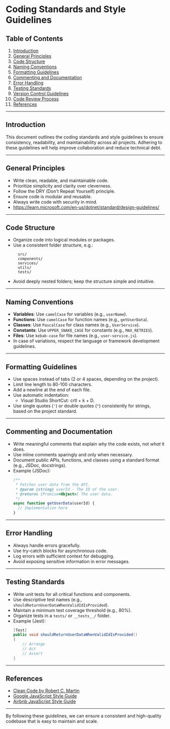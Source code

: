 # Coding Standards and Style Guidelines

## Table of Contents
1. [Introduction](#introduction)
2. [General Principles](#general-principles)
3. [Code Structure](#code-structure)
4. [Naming Conventions](#naming-conventions)
5. [Formatting Guidelines](#formatting-guidelines)
6. [Commenting and Documentation](#commenting-and-documentation)
7. [Error Handling](#error-handling)
8. [Testing Standards](#testing-standards)
9. [Version Control Guidelines](#version-control-guidelines)
10. [Code Review Process](#code-review-process)
11. [References](#references)

---

## Introduction
This document outlines the coding standards and style guidelines to ensure consistency, readability, and maintainability across all projects. Adhering to these guidelines will help improve collaboration and reduce technical debt.

---

## General Principles
- Write clean, readable, and maintainable code.
- Prioritize simplicity and clarity over cleverness.
- Follow the DRY (Don't Repeat Yourself) principle.
- Ensure code is modular and reusable.
- Always write code with security in mind.
- https://learn.microsoft.com/en-us/dotnet/standard/design-guidelines/

---

## Code Structure
- Organize code into logical modules or packages.
- Use a consistent folder structure, e.g.:
  ```
    src/
    components/
    services/
    utils/
    tests/
  ```
- Avoid deeply nested folders; keep the structure simple and intuitive.

---

## Naming Conventions
- **Variables**: Use `camelCase` for variables (e.g., `userName`).
- **Functions**: Use `camelCase` for function names (e.g., `getUserData`).
- **Classes**: Use `PascalCase` for class names (e.g., `UserService`).
- **Constants**: Use `UPPER_SNAKE_CASE` for constants (e.g., `MAX_RETRIES`).
- **Files**: Use `kebab-case` for file names (e.g., `user-service.js`).
- In case of variations, respect the language or framework development guidelines.

---

## Formatting Guidelines
- Use spaces instead of tabs (2 or 4 spaces, depending on the project).
- Limit line length to 80-100 characters.
- Add a newline at the end of each file.
- Use automatic indentation:
  - Visual Studio ShortCut: crtl + k + D.
- Use single quotes (`'`) or double quotes (`"`) consistently for strings, based on the project standard.

---

## Commenting and Documentation
- Write meaningful comments that explain *why* the code exists, not *what* it does.
- Use inline comments sparingly and only when necessary.
- Document public APIs, functions, and classes using a standard format (e.g., JSDoc, docstrings).
- Example (JSDoc):
  ```javascript
  /**
   * Fetches user data from the API.
   * @param {string} userId - The ID of the user.
   * @returns {Promise<Object>} The user data.
   */
  async function getUserData(userId) {
    // Implementation here
  }
  ```

---

## Error Handling
- Always handle errors gracefully.
- Use try-catch blocks for asynchronous code.
- Log errors with sufficient context for debugging.
- Avoid exposing sensitive information in error messages.

---

## Testing Standards
- Write unit tests for all critical functions and components.
- Use descriptive test names (e.g., `shouldReturnUserDataWhenValidIdIsProvided`).
- Maintain a minimum test coverage threshold (e.g., 80%).
- Organize tests in a `tests/` or `__tests__/` folder.
- Example (Jest):
  ```C#
  [Test]
  public void shouldReturnUserDataWhenValidIdIsProvided()
  {
      // Arrange
      // Act
      // Assert
  }
  ```

---

## References
- [Clean Code by Robert C. Martin](https://www.goodreads.com/book/show/3735293-clean-code)
- [Google JavaScript Style Guide](https://google.github.io/styleguide/jsguide.html)
- [Airbnb JavaScript Style Guide](https://github.com/airbnb/javascript)

---

By following these guidelines, we can ensure a consistent and high-quality codebase that is easy to maintain and scale.
